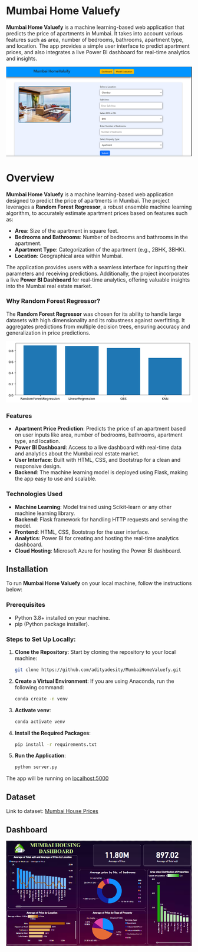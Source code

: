 # Mumbai Home Valuefy

**Mumbai Home Valuefy** is a machine learning-based web application that predicts the price of apartments in Mumbai. It takes into account various features such as area, number of bedrooms, bathrooms, apartment type, and location. The app provides a simple user interface to predict apartment prices, and also integrates a live Power BI dashboard for real-time analytics and insights.

![Mumbai Skyline](static/UI1.png)
# Overview 

**Mumbai Home Valuefy** is a machine learning-based web application designed to predict the price of apartments in Mumbai. The project leverages a **Random Forest Regressor**, a robust ensemble machine learning algorithm, to accurately estimate apartment prices based on features such as:

- **Area**: Size of the apartment in square feet.
- **Bedrooms and Bathrooms**: Number of bedrooms and bathrooms in the apartment.
- **Apartment Type**: Categorization of the apartment (e.g., 2BHK, 3BHK).
- **Location**: Geographical area within Mumbai.

The application provides users with a seamless interface for inputting their parameters and receiving predictions. Additionally, the project incorporates a live **Power BI Dashboard** for real-time analytics, offering valuable insights into the Mumbai real estate market.

### Why Random Forest Regressor?
The **Random Forest Regressor** was chosen for its ability to handle large datasets with high dimensionality and its robustness against overfitting. It aggregates predictions from multiple decision trees, ensuring accuracy and generalization in price predictions.

![Mumbai Skyline](static/ModelComparison.png)

### Features 
- **Apartment Price Prediction**: Predicts the price of an apartment based on user inputs like area, number of bedrooms, bathrooms, apartment type, and location.
- **Power BI Dashboard**: Access to a live dashboard with real-time data and analytics about the Mumbai real estate market.
- **User Interface**: Built with HTML, CSS, and Bootstrap for a clean and responsive design.
- **Backend**: The machine learning model is deployed using Flask, making the app easy to use and scalable.

### Technologies Used
- **Machine Learning**: Model trained using Scikit-learn or any other machine learning library.
- **Backend**: Flask framework for handling HTTP requests and serving the model.
- **Frontend**: HTML, CSS, Bootstrap for the user interface.
- **Analytics**: Power BI for creating and hosting the real-time analytics dashboard.
- **Cloud Hosting**: Microsoft Azure for hosting the Power BI dashboard.

## Installation

To run **Mumbai Home Valuefy** on your local machine, follow the instructions below:

### Prerequisites
- Python 3.8+ installed on your machine.
- pip (Python package installer).

### Steps to Set Up Locally:

1. **Clone the Repository**:
   Start by cloning the repository to your local machine:
   ```bash
   git clone https://github.com/adityadesity/MumbaiHomeValuefy.git
   ```

2. **Create a Virtual Environment**:
   If you are using Anaconda, run the following command:
   ```bash
   conda create -n venv
   ```

3. **Activate venv**:
   ```bash
   conda activate venv
   ```

4. **Install the Required Packages**:
   ```bash
   pip install -r requirements.txt
   ```

5. **Run the Application**:
   ```bash
   python server.py
   ```

The app will be running on [localhost:5000](http://localhost:5000)

## Dataset
Link to dataset: [Mumbai House Prices](https://www.kaggle.com/datasets/dravidvaishnav/mumbai-house-prices)

## Dashboard
![Dashboard](DashBoard/DashboardImage.png)